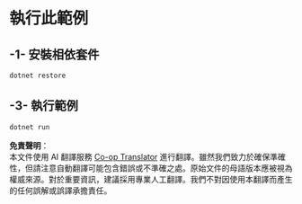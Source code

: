 <!--
CO_OP_TRANSLATOR_METADATA:
{
  "original_hash": "84857cd27c06e9e5cb8bded78ab9c05c",
  "translation_date": "2025-06-18T06:12:57+00:00",
  "source_file": "03-GettingStarted/02-client/solution/dotnet/README.md",
  "language_code": "mo"
}
-->
# 執行此範例

## -1- 安裝相依套件

```bash
dotnet restore
```

## -3- 執行範例

```bash
dotnet run
```

**免責聲明**：  
本文件使用 AI 翻譯服務 [Co-op Translator](https://github.com/Azure/co-op-translator) 進行翻譯。雖然我們致力於確保準確性，但請注意自動翻譯可能包含錯誤或不準確之處。原始文件的母語版本應被視為權威來源。對於重要資訊，建議採用專業人工翻譯。我們不對因使用本翻譯而產生的任何誤解或誤譯承擔責任。